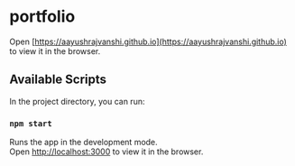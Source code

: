 # portfolio
Open [https://aayushrajvanshi.github.io](https://aayushrajvanshi.github.io) to view it in the browser.

## Available Scripts

In the project directory, you can run:

### `npm start`

Runs the app in the development mode.<br>
Open [http://localhost:3000](http://localhost:3000) to view it in the browser.